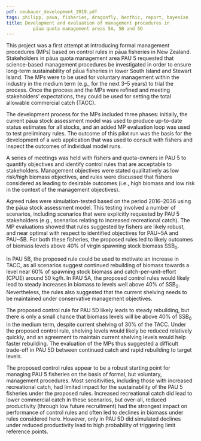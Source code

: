 ```yaml
---
pdf: neubauer_development_2019.pdf
tags: philipp, paua, fisheries, dragonfly, benthic, report, bayesian
title: Development and evaluation of management procedures in
		  pāua quota management areas 5A, 5B and 5D
---
```


This project was a first attempt at introducing formal management
procedures (MPs) based on control rules in pāua fisheries in New
Zealand. Stakeholders in pāua quota management area PAU 5 requested
that science-based management procedures be investigated in order to
ensure long-term sustainability of pāua fisheries in lower South Island
and Stewart Island. The MPs were to be used for voluntary management within
the industry
in the medium term (e.g., for the next 3–5 years) to trial the
process.  Once the process and the MPs were refined and meeting
stakeholders' expectations, they could be used for setting the total
allowable commercial catch (TACC).

The development process for the MPs included three phases: initially,
the current pāua stock assessment model was used to produce
up-to-date status estimates for all stocks, and an added MP evaluation
loop was used to test preliminary rules. The outcome of this pilot run
was the basis for the development of a web application that was used to consult
with fishers and inspect the outcomes of individual model runs.

A series of meetings was held with fishers and quota-owners in PAU 5 to
quantify objectives and identify control rules that are acceptable to stakeholders.
Management objectives were stated qualitatively as low risk/high biomass
objectives, and rules were discussed that fishers considered as leading
to desirable outcomes (i.e., high biomass and low risk in the context of the
management objectives).

Agreed rules were simulation-tested based on the period 2016–2036
using the pāua stock assessment model.  This testing involved a number of
scenarios, including scenarios that were explicitly requested by PAU 5 stakeholders
(e.g., scenarios relating to increased recreational catch). The MP evaluations
showed that rules suggested by fishers are likely robust, and near optimal with
respect to identified objectives for PAU~5A and PAU~5B. For both these fisheries,
the proposed rules led to likely outcomes of biomass levels above 40% of virgin
spawning stock biomass SSB<sub>0</sub>.

In PAU 5B, the proposed rule could be used to motivate an increase in TACC,
as all scenarios suggest continued rebuilding of biomass towards a level near
60% of spawning stock biomass and catch-per-unit-effort (CPUE) around
50 kg/h. In PAU 5A, the proposed control rules would likely  lead to
steady increases in biomass to levels well above 40% of SSB<sub>0</sub>.  
Nevertheless, the rules also suggested that the current shelving needs to
be maintained under conservative management objectives.

The proposed control rule for PAU 5D likely leads to steady
rebuilding, but there is only a small chance that biomass levels will
be above 40% of SSB<sub>0</sub> in the medium term, despite current
shelving of 30% of the TACC. Under the proposed control rule,
shelving levels would likely be reduced relatively quickly, and an
agreement to maintain current shelving levels would help faster
rebuilding. The evaluation of the MPs thus suggested a difficult
trade-off in PAU 5D between continued catch and rapid rebuilding to
target levels.

The proposed control rules appear to be a robust starting point for
managing PAU 5 fisheries on the basis of formal, but voluntary,
management procedures. Most sensitivities, including those with increased
recreational catch, had limited impact for the sustainability of the
PAU 5 fisheries under the proposed rules. Increased recreational catch
did lead to lower commercial catch in these scenarios, but over-all,
reduced productivity (through low future recruitment) had the
strongest impact on performance of control rules and often led to declines
in biomass under rules considered here. However, only in PAU 5D did
simulated declines under reduced productivity lead to high probability of
triggering limit reference points.
